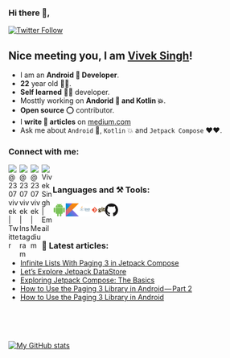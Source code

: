 ### Hi there 👋, 
[![Twitter Follow](https://img.shields.io/twitter/follow/2307vivek?color=1DA1F2&label=Follow%20me&logo=Twitter&style=for-the-badge)](https://twitter.com/intent/follow?screen_name=2307vivek)

## Nice meeting you, I am [Vivek Singh][twitter]!
- I am an **Android 📳 Developer**.
- **22** year old 💂‍♂️.
- **Self learned** 👨‍🎓 developer.
- Mosttly working on **Andorid 📱 and Kotlin 💥**.
- **Open source** ⭕ contributor.
- I **write 📝 articles** on [medium.com][medium]
- Ask me about `Android` 📱, `Kotlin` 💥 and `Jetpack Compose` ♥❤.

### Connect with me:
[<img align="left" alt="@2307vivek | Twitter" width="22px" src="https://cdn.jsdelivr.net/npm/simple-icons@v3/icons/twitter.svg" />][twitter]
[<img align="left" alt="@2307vivek | Instagram" width="22px" src="https://cdn.jsdelivr.net/npm/simple-icons@v3/icons/instagram.svg" />][instagram]
[<img align="left" alt="@2307vivek | Medium" width="22px" src="https://cdn.jsdelivr.net/npm/simple-icons@v3/icons/medium.svg" />][medium]
[<img align="left" alt="Vivek Singh | Email" width="22px" src="https://cdn.jsdelivr.net/npm/simple-icons@v3/icons/gmail.svg" />][email]

<br>

### Languages and ⚒ Tools:
<img align="left" alt="Android" width="26px" src="https://raw.githubusercontent.com/github/explore/80688e429a7d4ef2fca1e82350fe8e3517d3494d/topics/android/android.png" />
<img align="left" alt="Kotlin" width="26px" src="https://raw.githubusercontent.com/github/explore/e94815998e4e0713912fed477a1f346ec04c3da2/topics/kotlin/kotlin.png" />
<img align="left" alt="Java" width="26px" src="https://raw.githubusercontent.com/github/explore/80688e429a7d4ef2fca1e82350fe8e3517d3494d/topics/java/java.png" />
<img align="left" alt="Git" width="26px" src="https://raw.githubusercontent.com/github/explore/80688e429a7d4ef2fca1e82350fe8e3517d3494d/topics/git/git.png" />
<img align="left" alt="GitHub" width="26px" src="https://raw.githubusercontent.com/github/explore/78df643247d429f6cc873026c0622819ad797942/topics/github/github.png" />

<br />
<br />
<br />



### 📕 Latest articles:
<!-- BLOG-POST-LIST:START -->
- [Infinite Lists With Paging 3 in Jetpack Compose](https://proandroiddev.com/infinite-lists-with-paging-3-in-jetpack-compose-b095533aefe6?source=rss-ef2159d9abdc------2)
- [Let’s Explore Jetpack DataStore](https://proandroiddev.com/lets-explore-jetpack-datastore-in-android-621f3564b57?source=rss-ef2159d9abdc------2)
- [Exploring Jetpack Compose: The Basics](https://blog.devgenius.io/exploring-jetpack-compose-the-basics-cfb27264e6c6?source=rss-ef2159d9abdc------2)
- [How to Use the Paging 3 Library in Android — Part 2](https://proandroiddev.com/how-to-use-the-paging-3-library-in-android-part-2-e2011070a37d?source=rss-ef2159d9abdc------2)
- [How to Use the Paging 3 Library in Android](https://proandroiddev.com/how-to-use-the-paging-3-library-in-android-5d128bb5b1d8?source=rss-ef2159d9abdc------2)
<!-- BLOG-POST-LIST:END -->

<br />
<br />
<br />


[![My GitHub stats](https://github-readme-stats.vercel.app/api?username=2307vivek&count_private=true)](https://github.com/2307vivek)

[twitter]: https://twitter.com/2307vivek
[instagram]: https://www.instagram.com/2307vivek/
[email]: mailto:2307vivek@gmail.com
[medium]: https://medium.com/@2307vivek

